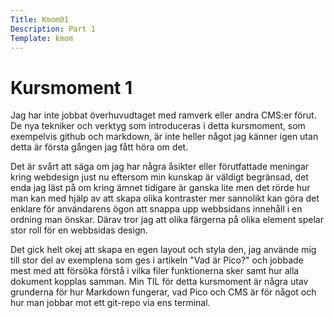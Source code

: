 ```yaml
---
Title: Kmom01
Description: Part 1
Template: kmom
---
```


Kursmoment 1
==================

Jag har inte jobbat överhuvudtaget med ramverk eller andra CMS:er förut. De nya tekniker och verktyg som introduceras i detta kursmoment, som exempelvis github och markdown, är inte heller något jag känner igen utan detta är första gången jag fått höra om det.<br>

Det är svårt att säga om jag har några åsikter eller förutfattade meningar kring webdesign just nu eftersom min kunskap är väldigt begränsad, det enda jag läst på om kring ämnet tidigare är ganska lite men det rörde hur man kan med hjälp av att skapa olika kontraster mer sannolikt kan göra det enklare för användarens ögon att snappa upp webbsidans innehåll i en ordning man önskar. Därav tror jag att olika färgerna på olika element spelar stor roll för en webbsidas design.<br>

Det gick helt okej att skapa en egen layout och styla den, jag använde mig till stor del av exemplena som ges i artikeln "Vad är Pico?" och jobbade mest med att försöka förstå i vilka filer funktionerna sker samt hur alla dokument kopplas samman. Min TIL för detta kursmoment är några utav grunderna för hur Markdown fungerar, vad Pico och CMS är för något och hur man jobbar mot ett git-repo via ens terminal.
